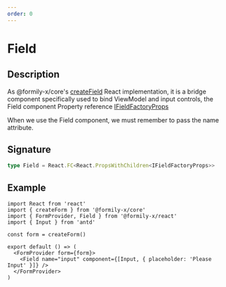 ```yaml
---
order: 0
---
```


# Field

## Description

As @formily-x/core's [createField](https://core.formilyjs.org/api/models/form#createfield) React implementation, it is a bridge component specifically used to bind ViewModel and input controls, the Field component Property reference [IFieldFactoryProps](https://core.formilyjs.org/api/models/form#ifieldfactoryprops)

<Alert>
When we use the Field component, we must remember to pass the name attribute.
</Alert>

## Signature

```ts
type Field = React.FC<React.PropsWithChildren<IFieldFactoryProps>>
```

## Example

```tsx
import React from 'react'
import { createForm } from '@formily-x/core'
import { FormProvider, Field } from '@formily-x/react'
import { Input } from 'antd'

const form = createForm()

export default () => (
  <FormProvider form={form}>
    <Field name="input" component={[Input, { placeholder: 'Please Input' }]} />
  </FormProvider>
)
```
